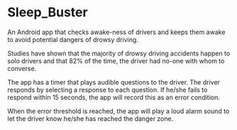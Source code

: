 Sleep_Buster
============

An Android app that checks awake-ness of drivers and keeps them awake to avoid potential dangers of drowsy driving.

Studies have shown that the majority of drowsy driving accidents happen to solo drivers and that 82% of 
the time,  the driver had no-one with whom to converse. 

The app has a timer that plays audible questions to the driver. The driver responds by selecting a response to each question. 
If he/she fails to respond within 15 seconds, the app will record this as an error condition. 

When the error threshold is reached, the app will play a loud alarm sound to let the driver know he/she has reached the danger zone. 
